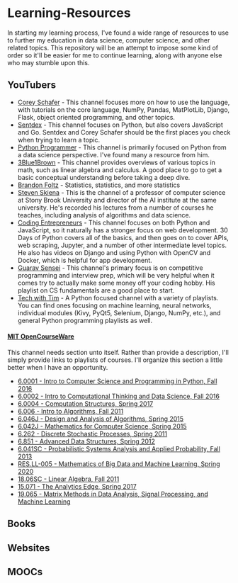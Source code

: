 # Learning-Resources <a name="top">
In starting my learning process, I've found a wide range of resources to use to further my education in data science, computer science, and other related topics.  This repository will be an attempt to impose some kind of order so it'll be easier for me to continue learning, along with anyone else who may stumble upon this.
  
## YouTubers
* [Corey Schafer](https://www.youtube.com/channel/UCCezIgC97PvUuR4_gbFUs5g) - This channel focuses more on how to use the language, with tutorials on the core language, NumPy, Pandas, MatPlotLib, Django, Flask, object oriented programming, and other topics.
* [Sentdex](https://www.youtube.com/user/sentdex/featured) - This channel focuses on Python, but also covers JavaScript and Go.  Sentdex and Corey Schafer should be the first places you check when trying to learn a topic.
* [Python Programmer](https://www.youtube.com/user/consumerchampion) - This channel is primarily focused on Python from a data science perspective.  I've found many a resource from him.
* [3Blue1Brown](https://www.youtube.com/channel/UCYO_jab_esuFRV4b17AJtAw) - This channel provides overviews of various topics in math, such as linear algebra and calculus.  A good place to go to get a basic conceptual understanding before taking a deep dive.
* [Brandon Foltz](https://www.youtube.com/c/BrandonFoltz/featured) - Statistics, statistics, and more statistics
* [Steven Skiena](https://www.youtube.com/user/StevenSkiena) - This is the channel of a professor of computer science at Stony Brook University and director of the AI institute at the same university.  He's recorded his lectures from a number of courses he teaches, including analysis of algorithms and data science.
* [Coding Entrepreneurs](https://www.youtube.com/user/CodingEntrepreneurs) - This channel focuses on both Python and JavaScript, so it naturally has a stronger focus on web development.  30 Days of Python covers all of the basics, and then goes on to cover APIs, web scraping, Jupyter, and a number of other intermediate level topics.  He also has videos on Django and using Python with OpenCV and Docker, which is helpful for app development.
* [Guarav Sensei](https://www.youtube.com/c/GauravSensei) - This channel's primary focus is on competitive programming and interview prep, which will be very helpful when it comes try to actually make some money off your coding hobby.  His playlist on CS fundamentals are a good place to start.
* [Tech with Tim](https://www.youtube.com/channel/UC4JX40jDee_tINbkjycV4Sg) - A Python focused channel with a variety of playlists.  You can find ones focusing on machine learning, neural networks, individual modules (Kivy, PyQt5, Selenium, Django, NumPy, etc.), and general Python programming playlists as well.

#### [MIT OpenCourseWare](https://www.youtube.com/user/MIT)
This channel needs section unto itself.  Rather than provide a description, I'll simply provide links to playlists of courses.  I'll organize this section a little better when I have an opportunity.

* [6.0001 - Intro to Computer Science and Programming in Python, Fall 2016](https://www.youtube.com/watch?v=nykOeWgQcHM&list=PLUl4u3cNGP63WbdFxL8giv4yhgdMGaZNA)
* [6.0002 - Intro to Computational Thinking and Data Science, Fall 2016](https://www.youtube.com/playlist?list=PLUl4u3cNGP619EG1wp0kT-7rDE_Az5TNd)
* [6.0004 - Computation Structures, Spring 2017](https://www.youtube.com/playlist?list=PLUl4u3cNGP62WVs95MNq3dQBqY2vGOtQ2)
* [6.006 - Intro to Algorithms, Fall 2011](https://www.youtube.com/playlist?list=PLUl4u3cNGP61Oq3tWYp6V_F-5jb5L2iHb)
* [6.046J - Design and Analysis of Algorithms, Spring 2015](https://www.youtube.com/playlist?list=PLUl4u3cNGP6317WaSNfmCvGym2ucw3oGp)
* [6.042J - Mathematics for Computer Science, Spring 2015](https://www.youtube.com/playlist?list=PLUl4u3cNGP60UlabZBeeqOuoLuj_KNphQ)
* [6.262 - Discrete Stochastic Processes, Spring 2011](https://www.youtube.com/playlist?list=PLEEF5322B331C1B98)
* [6.851 - Advanced Data Structures, Spring 2012](https://www.youtube.com/playlist?list=PLUl4u3cNGP61hsJNdULdudlRL493b-XZf)
* [6.041SC - Probabilistic Systems Analysis and Applied Probability, Fall 2013](https://www.youtube.com/playlist?list=PLUl4u3cNGP60A3XMwZ5sep719_nh95qOe)
* [RES.LL-005 - Mathematics of Big Data and Machine Learning, Spring 2020](https://www.youtube.com/playlist?list=PLUl4u3cNGP62uI_DWNdWoIMsgPcLGOx-V)
* [18.06SC - Linear Algebra, Fall 2011](https://www.youtube.com/playlist?list=PL221E2BBF13BECF6C)
* [15.071 - The Analytics Edge, Spring 2017](https://www.youtube.com/playlist?list=PLUl4u3cNGP61Q_FSXJUGkDJs1SMj5teGq)
* [19.065 - Matrix Methods in Data Analysis, Signal Processing, and Machine Learning](https://www.youtube.com/playlist?list=PLUl4u3cNGP63oMNUHXqIUcrkS2PivhN3k)

## Books

## Websites

## MOOCs
